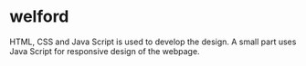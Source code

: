 # welford

HTML, CSS and Java Script is used to develop the design.
A small part uses Java Script for responsive design of the webpage.

